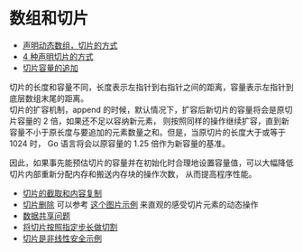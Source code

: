 # 数组和切片

- [声明动态数组，切片的方式](./slice.go)
- [4 种声明切片的方式](./slice1.go)
- [切片容量的追加](./slice2.go)

切片的长度和容量不同，长度表示左指针到右指针之间的距离，容量表示左指针到底层数组末尾的距离。  
切片的扩容机制，append 的时候，默认情况下，扩容后新切片的容量将会是原切片容量的 2 倍，如果还不足以容纳新元素，
则按照同样的操作继续扩容，直到新容量不小于原长度与要追加的元素数量之和。但是，当原切片的长度大于或等于 1024 时，
Go 语言将会以原容量的 1.25 倍作为新容量的基准。

因此，如果事先能预估切片的容量并在初始化时合理地设置容量值，可以大幅降低切片内部重新分配内存和搬送内存块的操作次数，
从而提高程序性能。

- [切片的截取和内容复制](./slice3.go)
- [切片删除](./slice4.go) 可以参考 [这个图片示例](https://ueokande.github.io/go-slice-tricks/) 来直观的感受切片元素的动态操作
- [数据共享问题](./slice5.go)
- [将切片按照指定步长做切割](./slice6.go)
- [切片是非线性安全示例](./slice7.go)